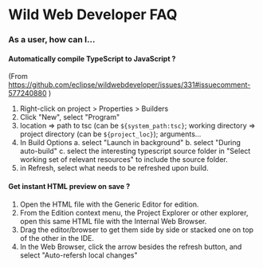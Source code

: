 # Wild Web Developer FAQ

### As a user, how can I...

#### Automatically compile TypeScript to JavaScript ?

(From https://github.com/eclipse/wildwebdeveloper/issues/331#issuecomment-577240880 )

1. Right-click on project > Properties > Builders
2. Click "New", select "Program"
3. location => path to tsc (can be `${system_path:tsc}`; working directory => project directory (can be `${project_loc}`); arguments...
4. In Build Options
  a. select "Launch in background"
  b. select "During auto-build"
  c. select the interesting typescript source folder in "Select working set of relevant resources" to include the source folder.
5. in Refresh, select what needs to be refreshed upon build.

#### Get instant HTML preview on save ?

1. Open the HTML file with the Generic Editor for edition.
2. From the Edition context menu, the Project Explorer or other explorer, open this same HTML file with the Internal Web Browser.
3. Drag the editor/browser to get them side by side or stacked one on top of the other in the IDE.
4. In the Web Browser, click the arrow besides the refresh button, and select "Auto-refersh local changes"
